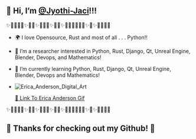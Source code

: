 ## 👋 Hi, I’m [@Jyothi-Jaci](https://github.com/Jyothi-Jaci)!!!
✨🎉🎊🎇🎆✨🎊🎉✨🎇🎆🎇✨🎉🎈✨🎉🎊🎆🧨🎊🎉✨🎇✨🎆🎇🎉🎈
- 🌍 I love Opensource, Rust and most of all . . . Python!!
- 👀 I’m a researcher interested in Python, Rust, Django, Qt, Unreal Engine, Blender, Devops, and Mathematics!
- 🌱 I’m currently learning Python, Rust, Django, Qt, Unreal Engine, Blender, Devops and Mathematics!
- 
    ![Erica_Anderson_Digital_Art](https://user-images.githubusercontent.com/87783981/127405575-e46feb8a-19d8-41c0-8826-7843c985bc25.gif)
    
    [🎨 Link To Erica Anderson Gif](https://ericaofanderson.tumblr.com/post/169003143854/ooze-you-can-get-this-gif-as-a-looping-1080p)
  
✨🎉🎊🎇🎆✨🎊🎉✨🎇🎆🎇✨🎉🎈✨🎉🎊🎆🧨🎊🎉✨🎇✨🎆🎇🎉🎈
 
 ## 🌌 Thanks for checking out my Github! 🌌
<!---

Other Useful Information:

--->

